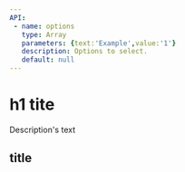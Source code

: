 ```yaml
---
API:
 - name: options
   type: Array
   parameters: {text:'Example',value:'1'}
   description: Options to select.
   default: null
---
```


# h1 tite

<box header>

  Description's text

</box>


<box>

## title

<vuecode md>
<template #demo>

</template>
<template #code>

```html

```

</template>
</vuecode>

</box>
